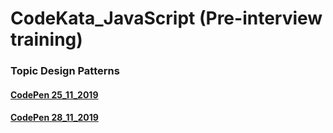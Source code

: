# CodeKata_JavaScript (Pre-interview training)
### Topic Design Patterns

#### [CodePen 25_11_2019](https://codepen.io/nvkuznetsova/pen/mddYpvG)
#### [CodePen 28_11_2019](https://codepen.io/nvkuznetsova/pen/mddNMjM)